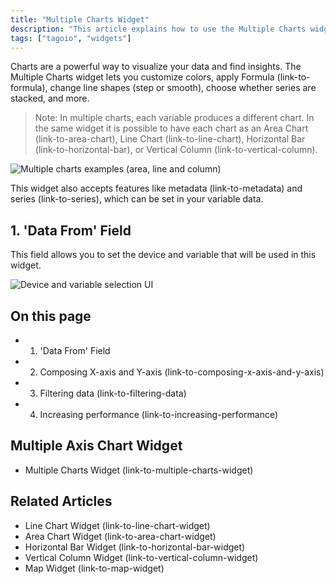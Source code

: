 ```yaml
---
title: "Multiple Charts Widget"
description: "This article explains how to use the Multiple Charts widget in TagoIO, including how each variable can produce a different chart type, configurable options, and the Data From field used to select device and variable sources."
tags: ["tagoio", "widgets"]
---
```


Charts are a powerful way to visualize your data and find insights. The Multiple Charts widget lets you customize colors, apply Formula (link-to-formula), change line shapes (step or smooth), choose whether series are stacked, and more.

> Note: In multiple charts, each variable produces a different chart. In the same widget it is possible to have each chart as an Area Chart (link-to-area-chart), Line Chart (link-to-line-chart), Horizontal Bar (link-to-horizontal-bar), or Vertical Column (link-to-vertical-column).

![Multiple charts examples (area, line and column)](/docs_imagem/tagoio/multiple-charts-widget-2.png)

This widget also accepts features like metadata (link-to-metadata) and series (link-to-series), which can be set in your variable data.

## 1. 'Data From' Field

This field allows you to set the device and variable that will be used in this widget.

![Device and variable selection UI](/docs_imagem/tagoio/multiple-charts-widget-2.png)

## On this page

- 1. 'Data From' Field
- 2. Composing X-axis and Y-axis (link-to-composing-x-axis-and-y-axis)
- 3. Filtering data (link-to-filtering-data)
- 4. Increasing performance (link-to-increasing-performance)

## Multiple Axis Chart Widget

- Multiple Charts Widget (link-to-multiple-charts-widget)

## Related Articles

- Line Chart Widget (link-to-line-chart-widget)
- Area Chart Widget (link-to-area-chart-widget)
- Horizontal Bar Widget (link-to-horizontal-bar-widget)
- Vertical Column Widget (link-to-vertical-column-widget)
- Map Widget (link-to-map-widget)
